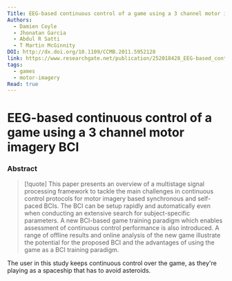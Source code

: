 ```yaml
---
Title: EEG-based continuous control of a game using a 3 channel motor imagery BCI
Authors:
  - Damien Coyle
  - Jhonatan Garcia
  - Abdul R Satti
  - T Martin McGinnity
DOI: http://dx.doi.org/10.1109/CCMB.2011.5952128
link: https://www.researchgate.net/publication/252018428_EEG-based_continuous_control_of_a_game_using_a_3_channel_motor_imagery_BCI_BCI_game
tags:
  - games
  - motor-imagery
Read: true
---
```


# EEG-based continuous control of a game using a 3 channel motor imagery BCI

### Abstract
>[!quote] This paper presents an overview of a multistage signal processing framework to tackle the main challenges in continuous control protocols for motor imagery based synchronous and self-paced BCIs. The BCI can be setup rapidly and automatically even when conducting an extensive search for subject-specific parameters. A new BCI-based game training paradigm which enables assessment of continuous control performance is also introduced. A range of offline results and online analysis of the new game illustrate the potential for the proposed BCI and the advantages of using the game as a BCI training paradigm.

The user in this study keeps continuous control over the game, as they're playing as a spaceship that has to avoid asteroids. 